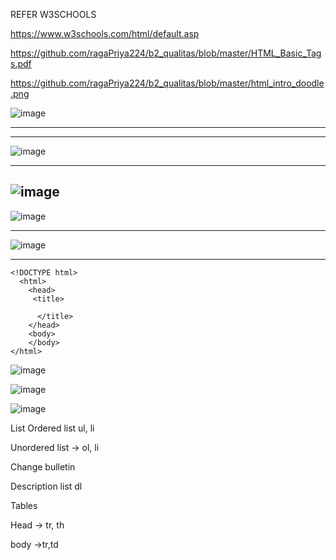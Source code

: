 REFER W3SCHOOLS 

https://www.w3schools.com/html/default.asp

https://github.com/ragaPriya224/b2_qualitas/blob/master/HTML_Basic_Tags.pdf

https://github.com/ragaPriya224/b2_qualitas/blob/master/html_intro_doodle.png

![image](https://user-images.githubusercontent.com/90038032/214480988-e89aed0e-c25a-48eb-9bc0-a819e843d360.png)

-----------------

---------------------------------------
![image](https://user-images.githubusercontent.com/90038032/214481016-0dfdb1a7-1d74-455c-b03e-b45c23d5ba74.png)

--------------------
![image](https://user-images.githubusercontent.com/90038032/214481058-1b3bf8c4-acaf-4bb8-8c9e-62cb0c0ed6d3.png)
--------
![image](https://user-images.githubusercontent.com/90038032/214481088-4dcb77e0-d49c-47fe-a1c8-52e4409b0c04.png)

-----------------
![image](https://user-images.githubusercontent.com/90038032/214481120-b2c30b77-e389-4d43-b5bf-f974b18dc8a3.png)

------------------------
    <!DOCTYPE html>
      <html>
        <head>
         <title>

          </title>
        </head>
        <body>
        </body>
    </html>
    
![image](https://user-images.githubusercontent.com/90038032/216389119-2119a3cf-4951-4ec8-a8f5-d50395edb52c.png)
   
    
   ![image](https://user-images.githubusercontent.com/90038032/216390668-b0a78162-a7b5-4f68-9b3f-d591f70ccc7d.png)
   
![image](https://user-images.githubusercontent.com/90038032/216390671-5e197512-76d5-4ee0-ac9b-4b68fc8d64b2.png)

  List
 Ordered list  ul, li
 
 Unordered list -> ol, li 
 
   Change bulletin
   
Description list  dl

Tables

   Head -> tr, th 
   
   body ->tr,td  
      
    
